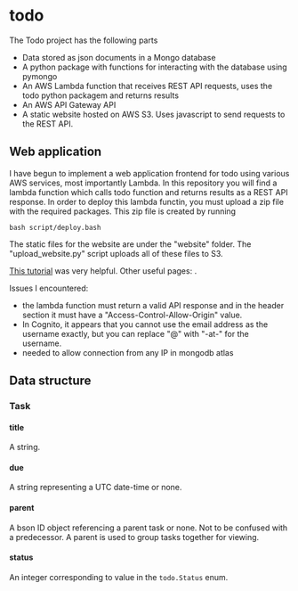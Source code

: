 # todo

The Todo project has the following parts

* Data stored as json documents in a Mongo database
* A python package with functions for interacting with the database using pymongo
* An AWS Lambda function that receives REST API requests, uses the todo python packagem and returns results
* An AWS API Gateway API
* A static website hosted on AWS S3. Uses javascript to send requests to the REST API.

## Web application

I have begun to implement a web application frontend for todo using various AWS services, most importantly Lambda.
In this repository you will find a lambda function which calls todo function and returns results as a REST API response.
In order to deploy this lambda functin, you must upload a zip file with the required packages.
This zip file is created by running

    bash script/deploy.bash

The static files for the website are under the "website" folder.
The "upload\_website.py" script uploads all of these files to S3.

[This tutorial](https://aws.amazon.com/getting-started/serverless-web-app/) was very helpful.
Other useful pages: [](http://docs.aws.amazon.com/cognito/latest/developerguide/using-amazon-cognito-identity-user-pools-javascript-example-authenticating-admin-created-user.html).


Issues I encountered:

* the lambda function must return a valid API response and in the header section it must have a "Access-Control-Allow-Origin" value.
* In Cognito, it appears that you cannot use the email address as the username exactly, but you can replace "@" with "-at-" for the username.
* needed to allow connection from any IP in mongodb atlas

## Data structure

### Task

#### title

A string.

#### due

A string representing a UTC date-time or none.

#### parent

A bson ID object referencing a parent task or none.
Not to be confused with a predecessor.
A parent is used to group tasks together for viewing.

#### status

An integer corresponding to value in the `todo.Status` enum.



